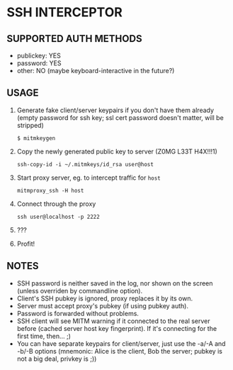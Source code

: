 SSH INTERCEPTOR
===============


SUPPORTED AUTH METHODS
----------------------
* publickey:  YES
* password:   YES
* other:      NO (maybe keyboard-interactive in the future?)


USAGE
-----

1. Generate fake client/server keypairs if you don't have them already (empty password for ssh key; ssl cert password doesn't matter, will be stripped)

    ```
    $ mitmkeygen
    ```

2. Copy the newly generated public key to server (Z0MG L33T H4X!!!1)

    ```
    ssh-copy-id -i ~/.mitmkeys/id_rsa user@host
    ```

4. Start proxy server, eg. to intercept traffic for `host`

    ```
    mitmproxy_ssh -H host
    ```

5. Connect through the proxy

    ```
    ssh user@localhost -p 2222
    ```

5. ???

6. Profit!


NOTES
-----

* SSH password is neither saved in the log, nor shown on the screen (unless overriden by commandline option).
* Client's SSH pubkey is ignored, proxy replaces it by its own.
* Server must accept proxy's pubkey (if using pubkey auth).
* Password is forwarded without problems.
* SSH client will see MITM warning if it connected to the real server before (cached server host key fingerprint). If it's connecting for the first time, then... ;)
* You can have separate keypairs for client/server, just use the -a/-A and -b/-B options (mnemonic: Alice is the client, Bob the server; pubkey is not a big deal, privkey is ;))
